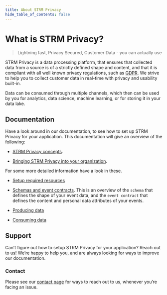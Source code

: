 ```yaml
---
title: About STRM Privacy
hide_table_of_contents: false
---
```


# What is STRM Privacy?

> Lightning fast, Privacy Secured, Customer Data - you can actually use

STRM Privacy is a data processing platform, that ensures that collected
data from a source is of a strictly defined shape and content, and that
it is compliant with all well known privacy regulations, such as
[GDPR](https://gdpr.eu/). We strive to help you to collect customer data
in real-time with privacy and usability built-in.

Data can be consumed through multiple channels, which then can be used
by you for analytics, data science, machine learning, or for storing it
in your data lake.

## Documentation

Have a look around in our documentation, to see how to set up STRM
Privacy for your application. This documentation will give an overview
of the following:

-   [STRM Privacy concepts](/concepts/index.md).

-   [Bringing STRM Privacy into your organization](/overview/organization.md).

For some more detailed information have a look in these.

-   [Setup required resources](/quickstart/creating-streams.md)

-   [Schemas and event contracts](/concepts/schemas-and-contracts.md).
    This is an overview of the `schema` that defines the shape of your
    event data, and the `event contract` that defines the content and
    personal data attributes of your events.

-   [Producing data](/quickstart/full-example.md)

-   [Consuming data](/quickstart/batch-exporter.md)

## Support

Can’t figure out how to setup STRM Privacy for your application? Reach
out to us! We’re happy to help you, and are always looking for ways to
improve our documentation.

### Contact

Please see our [contact page](/contact/index.md) for ways to reach out
to us, whenever you’re facing an issue.
